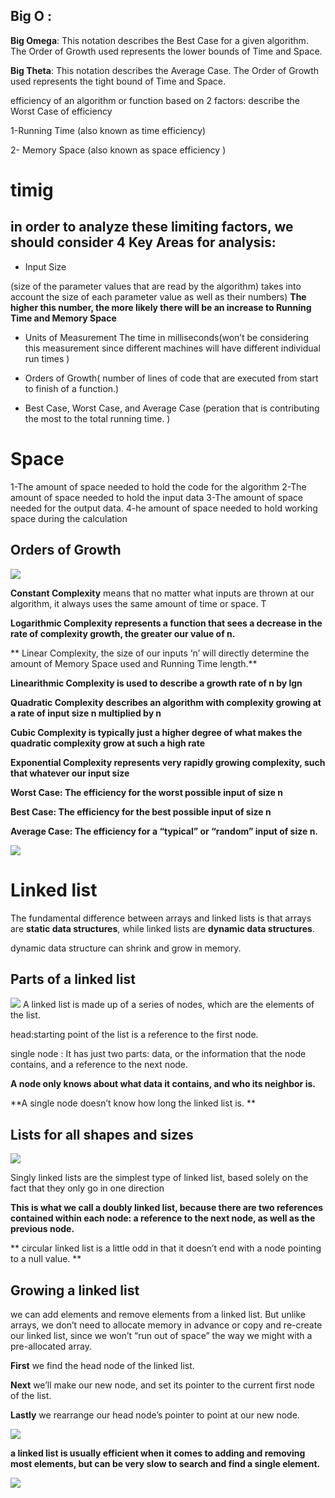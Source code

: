 ## Big O :


**Big Omega**: This notation describes the Best Case for a given algorithm. The Order of Growth used represents the lower bounds of Time and Space.

**Big Theta**: This notation describes the Average Case. The Order of Growth used represents the tight bound of Time and Space.

 efficiency of an algorithm or function based on 2 factors:
 describe the Worst Case of efficiency

 1-Running Time (also known as time efficiency)

 2- Memory Space (also known as space efficiency )

# timig
## in order to analyze these limiting factors, we should consider 4 Key Areas for analysis:

+ Input Size

(size of the parameter values that are read by the algorithm)
 takes into account the size of each parameter value as well as their numbers)
 **The higher this number, the more likely there will be an increase to Running Time and Memory Space**
 
+ Units of Measurement
The time in milliseconds(won’t be considering this measurement since different machines will have different individual run times )
+ Orders of Growth( number of lines of code that are executed from start to finish of a function.)

+ Best Case, Worst Case, and Average Case (peration that is contributing the most to the total running time. )

# Space


1-The amount of space needed to hold the code for the algorithm
2-The amount of space needed to hold the input data
3-The amount of space needed for the output data.
4-he amount of space needed to hold working space during the calculation



## Orders of Growth
![](https://codefellows.github.io/common_curriculum/data_structures_and_algorithms/Code_401/class-05/resources/images/OrdersOfGrowth.png)

**Constant Complexity** means that no matter what inputs are thrown at our algorithm, it always uses the same amount of time or space. T

**Logarithmic Complexity represents a function that sees a decrease in the rate of complexity growth, the greater our value of n.**

** Linear Complexity, the size of our inputs ‘n’ will directly determine the amount of Memory Space used and Running Time length.**

**Linearithmic Complexity is used to describe a growth rate of n by lgn**

**Quadratic Complexity describes an algorithm with complexity growing at a rate of input size n multiplied by n**


**Cubic Complexity is typically just a higher degree of what makes the quadratic complexity grow at such a high rate**

**Exponential Complexity represents very rapidly growing complexity, such that whatever our input size**



**Worst Case: The efficiency for the worst possible input of size n**

**Best Case: The efficiency for the best possible input of size n**

**Average Case: The efficiency for a “typical” or “random” input of size n.**

![](https://codefellows.github.io/common_curriculum/data_structures_and_algorithms/Code_401/class-05/resources/images/EfficiencyNotations.png)

# Linked list 

The fundamental difference between arrays and linked lists is that arrays are **static data structures**, while linked lists are **dynamic data structures**.


dynamic data structure can shrink and grow in memory. 

## Parts of a linked list


![](https://miro.medium.com/max/3000/1*K0_eV07tJtKQSVGKfP18bw.jpeg)
A linked list is made up of a series of nodes, which are the elements of the list.

head:starting point of the list is a reference to the first node.

single node : It has just two parts: data, or the information that the node contains, and a reference to the next node.

**A node only knows about what data it contains, and who its neighbor is.**

**A single node doesn’t know how long the linked list is. **

## Lists for all shapes and sizes

![](https://miro.medium.com/max/3000/1*AeMDLFUjR0w0J4n8CP4H6g.jpeg)

Singly linked lists are the simplest type of linked list, based solely on the fact that they only go in one direction


**This is what we call a doubly linked list, because there are two references contained within each node: a reference to the next node, as well as the previous node.**

** circular linked list is a little odd in that it doesn’t end with a node pointing to a null value. **


## Growing a linked list
we can add elements and remove elements from a linked list. But unlike arrays, we don’t need to allocate memory in advance or copy and re-create our linked list, since we won’t “run out of space” the way we might with a pre-allocated array.



**First**  we find the head node of the linked list.

**Next**  we’ll make our new node, and set its pointer to the current first node of the list.

**Lastly**  we rearrange our head node’s pointer to point at our new node.

![](https://miro.medium.com/max/3000/1*Jy5tjwrMdtpGl2ceq4f94A.jpeg)


**a linked list is usually efficient when it comes to adding and removing most elements, but can be very slow to search and find a single element.**


![](https://miro.medium.com/max/3000/1*cUehR5S18XSoVLaPNfNzlA.jpeg)
